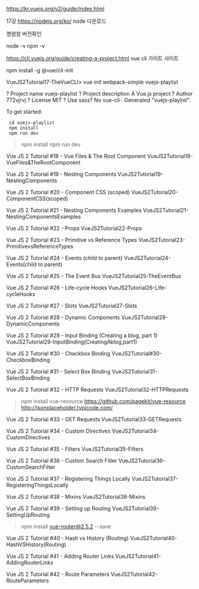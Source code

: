 https://kr.vuejs.org/v2/guide/index.html


17강
https://nodejs.org/ko/
node 다운로드

명령창 버전확인

node -v 
npm -v


https://cli.vuejs.org/guide/creating-a-project.html
vue cli 가이트 사이트 

npm install -g @vue/cli-init

VueJS2Tutorial17-TheVueCLI> vue init webpack-simple vuejs-playlist       

? Project name vuejs-playlist
? Project description A Vue.js project
? Author 772vjrvj
? License MIT
? Use sass? No
   vue-cli · Generated "vuejs-playlist".

   To get started:

     cd vuejs-playlist
     npm install
     npm run dev

> npm install
> npm run dev


Vue JS 2 Tutorial #18 - Vue Files & The Root Component
VueJS2Tutorial18-VueFiles&TheRootComponent


Vue JS 2 Tutorial #19 - Nesting Components
VueJS2Tutorial19-NestingComponents


Vue JS 2 Tutorial #20 - Component CSS (scoped)
VueJS2Tutorial20-ComponentCSS(scoped)


Vue JS 2 Tutorial #21 - Nesting Components Examples
VueJS2Tutorial21-NestingComponentsExamples


Vue JS 2 Tutorial #22 - Props
VueJS2Tutorial22-Props


Vue JS 2 Tutorial #23 - Primitive vs Reference Types
VueJS2Tutorial23-PrimitivevsReferenceTypes


Vue JS 2 Tutorial #24 - Events (child to parent)
VueJS2Tutorial24-Events(child to parent)


Vue JS 2 Tutorial #25 - The Event Bus
VueJS2Tutorial25-TheEventBus


Vue JS 2 Tutorial #26 - Life-cycle Hooks
VueJS2Tutorial26-Life-cycleHooks


Vue JS 2 Tutorial #27 - Slots
VueJS2Tutorial27-Slots


Vue JS 2 Tutorial #28 - Dynamic Components
VueJS2Tutorial28-DynamicComponents


Vue JS 2 Tutorial #29 - Input Binding (Creating a blog, part 1)
VueJS2Tutorial29-InputBinding(CreatingAblog,part1)


Vue JS 2 Tutorial #30 - Checkbox Binding
VueJS2Tutorial#30-CheckboxBinding


Vue JS 2 Tutorial #31 - Select Box Binding
VueJS2Tutorial31-SelectBoxBinding


Vue JS 2 Tutorial #32 - HTTP Requests
VueJS2Tutorial32-HTTPRequests
> npm install vue-resource
https://github.com/pagekit/vue-resource
http://jsonplaceholder.typicode.com/


Vue JS 2 Tutorial #33 - GET Requests
VueJS2Tutorial33-GETRequests


Vue JS 2 Tutorial #34 - Custom Directives
VueJS2Tutorial34-CustomDirectives


Vue JS 2 Tutorial #35 - Filters
VueJS2Tutorial35-Filters


Vue JS 2 Tutorial #36 - Custom Search Filter
VueJS2Tutorial36-CustomSearchFilter


Vue JS 2 Tutorial #37 - Registering Things Locally
VueJS2Tutorial37-RegisteringThingsLocally


Vue JS 2 Tutorial #38 - Mixins
VueJS2Tutorial38-Mixins


Vue JS 2 Tutorial #39 - Setting up Routing
VueJS2Tutorial39-SettingUpRouting
>npm install vue-router@2.5.2 --save


Vue JS 2 Tutorial #40 - Hash vs History (Routing)
VueJS2Tutorial40-HashVSHistory(Routing)


Vue JS 2 Tutorial #41 - Adding Router Links
VueJS2Tutorial41-AddingRouterLinks


Vue JS 2 Tutorial #42 - Route Parameters
VueJS2Tutorial42-RouteParameters